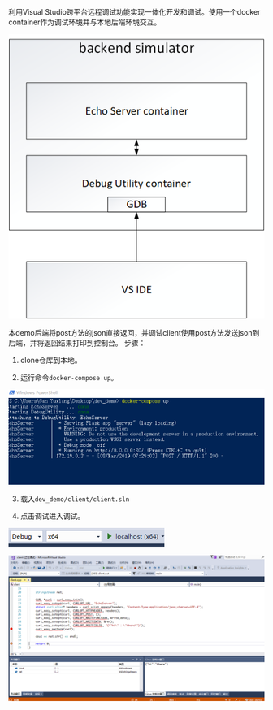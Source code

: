 利用Visual Studio跨平台远程调试功能实现一体化开发和调试。使用一个docker container作为调试环境并与本地后端环境交互。

![框架结构](https://github.com/w12379564/dev_demo/blob/master/images/arc.png)

本demo后端将post方法的json直接返回，并调试client使用post方法发送json到后端，并将返回结果打印到控制台。
步骤：

1. clone仓库到本地。

2. 运行命令`docker-compose up`。

![compose](https://github.com/w12379564/dev_demo/blob/master/images/compose.PNG)

3. 载入`dev_demo/client/client.sln`

4. 点击调试进入调试。

![click](https://github.com/w12379564/dev_demo/blob/master/images/click.PNG)

![debug](https://github.com/w12379564/dev_demo/blob/master/images/debug.PNG)
